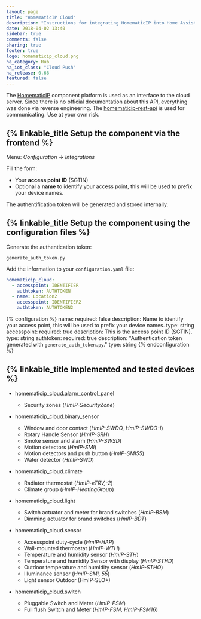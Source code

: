 ```yaml
---
layout: page
title: "HomematicIP Cloud"
description: "Instructions for integrating HomematicIP into Home Assistant."
date: 2018-04-02 13:40
sidebar: true
comments: false
sharing: true
footer: true
logo: homematicip_cloud.png
ha_category: Hub
ha_iot_class: "Cloud Push"
ha_release: 0.66
featured: false
---
```


The [HomematicIP](http://www.homematic-ip.com) component platform is used as an interface to the cloud server. Since there is no official documentation about this API, everything was done via reverse engineering. The [homematicip-rest-api](https://github.com/coreGreenberet/homematicip-rest-api) is used for communicating. Use at your own risk.

## {% linkable_title Setup the component via the frontend %}

Menu: *Configuration* -> *Integrations*
  
Fill the form:
* Your **access point ID** (SGTIN)
* Optional a **name** to identify your access point, this will be used to prefix your device names.
  
The authentification token will be generated and stored internally.

## {% linkable_title Setup the component using the configuration files %}
  
Generate the authentication token:
  
`generate_auth_token.py`
  
Add the information to your `configuration.yaml` file:

```yaml
homematicip_cloud:
  - accesspoint: IDENTIFIER
    authtoken: AUTHTOKEN
  - name: Location2
    accesspoint: IDENTIFIER2
    authtoken: AUTHTOKEN2
```

{% configuration %}
name:
  required: false
  description: Name to identify your access point, this will be used to prefix your device names.
  type: string
accesspoint:
  required: true
  description: This is the access point ID (SGTIN).
  type: string
authtoken:
  required: true
  description: "Authentication token generated with `generate_auth_token.py`."
  type: string
{% endconfiguration %}

## {% linkable_title Implemented and tested devices %}

- homematicip_cloud.alarm_control_panel
    - Security zones (*HmIP-SecurityZone*)

- homematicip_cloud.binary_sensor  
    - Window and door contact (*HmIP-SWDO, HmIP-SWDO-I*)
    - Rotary Handle Sensor (*HmIP-SRH*)
    - Smoke sensor and alarm (*HmIP-SWSD*)
    - Motion detectors (*HmIP-SMI*)
    - Motion detectors and push button (*HmIP-SMI55*)
    - Water detector (*HmIP-SWD*)
  
- homematicip_cloud.climate
    - Radiator thermostat (*HmIP-eTRV,-2*)
    - Climate group (*HmIP-HeatingGroup*)
  
- homematicip_cloud.light
    - Switch actuator and meter for brand switches (*HmIP-BSM*)
    - Dimming actuator for brand switches (*HmIP-BDT*)
  
- homematicip_cloud.sensor
    - Accesspoint duty-cycle (*HmIP-HAP*)
    - Wall-mounted thermostat (*HmIP-WTH*)
    - Temperature and humidity sensor (*HmIP-STH*)
    - Temperature and humidity Sensor with display (*HmIP-STHD*)
    - Outdoor temperature and humidity sensor (*HmIP-STHO*)
    - Illuminance sensor (*HmIP-SMI, 55*)
    - Light sensor Outdoor (HmIP-SLO*)
  
- homematicip_cloud.switch
    - Pluggable Switch and Meter (*HmIP-PSM*)
    - Full flush Switch and Meter (*HmIP-FSM, HmIP-FSM16*)
